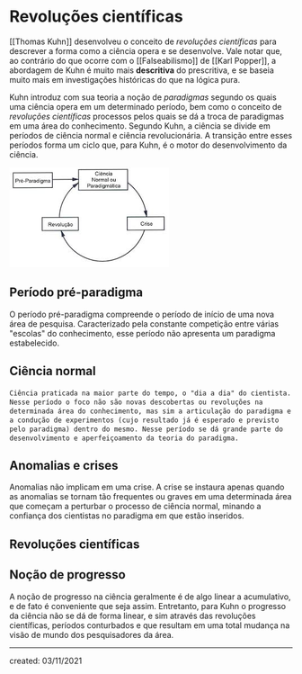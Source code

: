 # Revoluções científicas
[[Thomas Kuhn]] desenvolveu o conceito de *revoluções científicas* para descrever a forma como a ciência opera e se desenvolve. Vale notar que, ao contrário do que ocorre com o [[Falseabilismo]] de [[Karl Popper]], a abordagem de Kuhn é muito mais **descritiva** do prescritiva, e se baseia muito mais em investigações históricas do que na lógica pura.

Kuhn introduz com sua teoria a noção de *paradigmas* segundo os quais uma ciência opera em um determinado período, bem como o conceito de *revoluções científicas* processos pelos quais se dá a troca de paradigmas em uma área do conhecimento. Segundo Kuhn, a ciência se divide em períodos de ciência normal e ciência revolucionária. A transição entre esses períodos forma um ciclo que, para Kuhn, é o motor do desenvolvimento da ciência.

![ciclo](../Attachments/FIL/ciclokuhn.jpeg)

## Período pré-paradigma
O período pré-paradigma compreende o período de início de uma nova área de pesquisa. Caracterizado pela constante competição entre várias "escolas" do conhecimento, esse período não apresenta um paradigma estabelecido.

## Ciência normal
    Ciência praticada na maior parte do tempo, o "dia a dia" do cientista. Nesse período o foco não são novas descobertas ou revoluções na determinada área do conhecimento, mas sim a articulação do paradigma e a condução de experimentos (cujo resultado já é esperado e previsto pelo paradigma) dentro do mesmo. Nesse período se dá grande parte do desenvolvimento e aperfeiçoamento da teoria do paradigma.

## Anomalias e crises
Anomalias não implicam em uma crise. A crise se instaura apenas quando as anomalias se tornam tão frequentes ou graves em uma determinada área que começam a perturbar o processo de ciência normal, minando a confiança dos cientistas no paradigma em que estão inseridos.

## Revoluções científicas

## Noção de progresso
A noção de progresso na ciência geralmente é de algo linear a acumulativo, e de fato é conveniente que seja assim. Entretanto, para Kuhn o progresso da ciência não se dá de forma linear, e sim através das revoluções científicas, períodos conturbados e que resultam em uma total mudança na visão de mundo dos pesquisadores da área.

---

created: 03/11/2021
